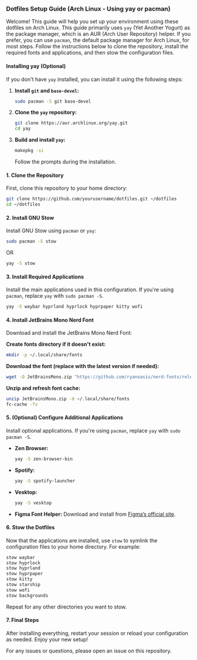 ### Dotfiles Setup Guide (Arch Linux - Using yay or pacman)

Welcome! This guide will help you set up your environment using these dotfiles on Arch Linux. This guide primarily uses `yay` (Yet Another Yogurt) as the package manager, which is an AUR (Arch User Repository) helper. If you prefer, you can use `pacman`, the default package manager for Arch Linux, for most steps. Follow the instructions below to clone the repository, install the required fonts and applications, and then stow the configuration files.

#### Installing yay (Optional)

If you don't have `yay` installed, you can install it using the following steps:

1.  **Install `git` and `base-devel`:**

    ```sh
    sudo pacman -S git base-devel
    ```

2.  **Clone the `yay` repository:**

    ```sh
    git clone https://aur.archlinux.org/yay.git
    cd yay
    ```

3.  **Build and install `yay`:**

    ```sh
    makepkg -si
    ```

    Follow the prompts during the installation.

#### 1. Clone the Repository

First, clone this repository to your home directory:

```sh
git clone https://github.com/yourusername/dotfiles.git ~/dotfiles
cd ~/dotfiles
```

#### 2. Install GNU Stow

Install GNU Stow using `pacman` or `yay`:

```sh
sudo pacman -S stow
```

OR

```sh
yay -S stow
```

#### 3. Install Required Applications

Install the main applications used in this configuration.  If you're using `pacman`, replace `yay` with `sudo pacman -S`.

```sh
yay -S waybar hyprland hyprlock hyprpaper kitty wofi
```

#### 4. Install JetBrains Mono Nerd Font

Download and install the JetBrains Mono Nerd Font:

**Create fonts directory if it doesn't exist:**

```sh
mkdir -p ~/.local/share/fonts
```

**Download the font (replace with the latest version if needed):**

```sh
wget -O JetBrainsMono.zip "https://github.com/ryanoasis/nerd-fonts/releases/latest/download/JetBrainsMono.zip"
```

**Unzip and refresh font cache:**

```sh
unzip JetBrainsMono.zip -d ~/.local/share/fonts
fc-cache -fv
```

#### 5. (Optional) Configure Additional Applications

Install optional applications. If you're using `pacman`, replace `yay` with `sudo pacman -S`.

-   **Zen Browser:**

    ```sh
    yay -S zen-browser-bin
    ```

-   **Spotify:**

    ```sh
    yay -S spotify-launcher
    ```

-   **Vesktop:**

    ```sh
    yay -S vesktop
    ```

-   **Figma Font Helper:** Download and install from [Figma’s official site](https://www.figma.com/downloads/).

#### 6. Stow the Dotfiles

Now that the applications are installed, use `stow` to symlink the configuration files to your home directory. For example:

```sh
stow waybar
stow hyprlock
stow hyprland
stow hyprpaper
stow kitty
stow starship
stow wofi
stow backgrounds
```

Repeat for any other directories you want to stow.

#### 7. Final Steps

After installing everything, restart your session or reload your configuration as needed. Enjoy your new setup!

For any issues or questions, please open an issue on this repository.
